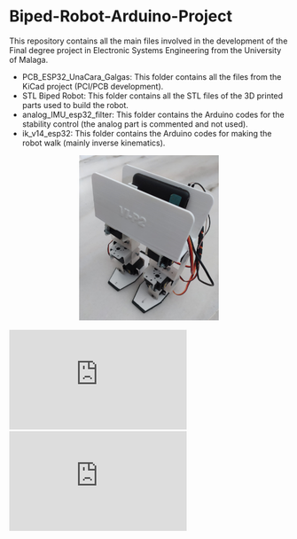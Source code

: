 # Biped-Robot-Arduino-Project
This repository contains all the main files involved in the development of the Final degree project in Electronic Systems Engineering from the University of Malaga.
- PCB_ESP32_UnaCara_Galgas: This folder contains all the files from the KiCad project (PCI/PCB development).
- STL Biped Robot: This folder contains all the STL files of the 3D printed parts used to build the robot.
- analog_IMU_esp32_filter: This folder contains the Arduino codes for the stability control (the analog part is commented and not used).
- ik_v14_esp32: This folder contains the Arduino codes for making the robot walk (mainly inverse kinematics).

<p align="center">
  <img src="Foto_robot.jpg" alt="hoto of the final prototype" width="50%">
</p>

<iframe width="320" height="180" src="https://youtu.be/9EZOrU6Eoao" title="Walking Demo" frameborder="0" allow="accelerometer; autoplay; clipboard-write; encrypted-media; gyroscope; picture-in-picture" allowfullscreen="1"></iframe>
<iframe width="320" height="180" src="https://youtu.be/RL2hidtPSPY" title="Stabilization Demo" frameborder="0" allow="accelerometer; autoplay; clipboard-write; encrypted-media; gyroscope; picture-in-picture" allowfullscreen="1"></iframe>

